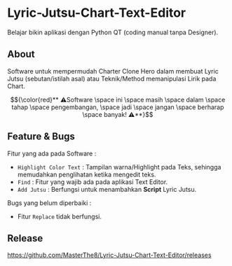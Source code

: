 # Lyric-Jutsu-Chart-Text-Editor

Belajar bikin aplikasi dengan Python QT (coding manual tanpa Designer).

## About
Software untuk mempermudah Charter Clone Hero dalam membuat Lyric Jutsu (sebutan/istilah asal) atau Teknik/Method memanipulasi Lirik pada Chart. 



$${\color{red}** ⚠️Software \space ini \space masih \space dalam \space tahap \space pengembangan, \space jadi \space jangan \space berharap  \space banyak! ⚠️**}$$

## Feature & Bugs
Fitur yang ada pada Software :
- `Highlight Color Text` : Tampilan warna/Highlight pada Teks, sehingga memudahkan penglihatan ketika mengedit teks.
- `Find` : Fitur yang wajib ada pada aplikasi Text Editor.
- `Add Jutsu` : Berfungsi untuk menambahkan **Script** Lyric Jutsu.

Bugs yang belum diperbaiki :
- Fitur `Replace` tidak berfungsi.

## Release
https://github.com/MasterThe8/Lyric-Jutsu-Chart-Text-Editor/releases
